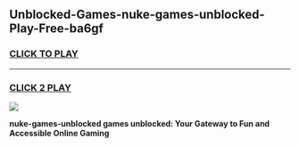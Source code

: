 
## Unblocked-Games-nuke-games-unblocked-Play-Free-ba6gf
<h3>
<a href="https://premium76.site?title=nuke-games-unblocked&ref=21A">CLICK TO PLAY</a></h3>
<hr>

<h3>
<a href="https://premium76.site?title=nuke-games-unblocked&ref=21A">CLICK 2 PLAY</a>
  
</h3>

<a href="https://premium76.site?title=nuke-games-unblocked&ref=21A"><img src="https://clearcache.store/games.png"></a>


**nuke-games-unblocked games unblocked: Your Gateway to Fun and Accessible Online Gaming**
